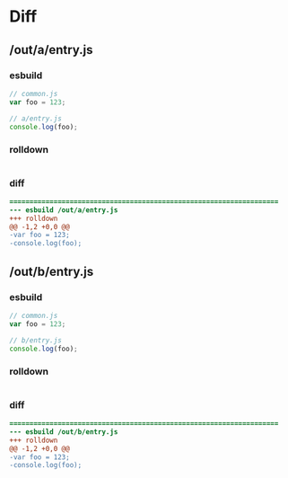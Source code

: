 # Diff
## /out/a/entry.js
### esbuild
```js
// common.js
var foo = 123;

// a/entry.js
console.log(foo);
```
### rolldown
```js

```
### diff
```diff
===================================================================
--- esbuild	/out/a/entry.js
+++ rolldown	
@@ -1,2 +0,0 @@
-var foo = 123;
-console.log(foo);

```
## /out/b/entry.js
### esbuild
```js
// common.js
var foo = 123;

// b/entry.js
console.log(foo);
```
### rolldown
```js

```
### diff
```diff
===================================================================
--- esbuild	/out/b/entry.js
+++ rolldown	
@@ -1,2 +0,0 @@
-var foo = 123;
-console.log(foo);

```